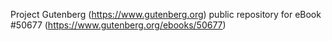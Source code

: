 Project Gutenberg (https://www.gutenberg.org) public repository for
eBook #50677 (https://www.gutenberg.org/ebooks/50677)
